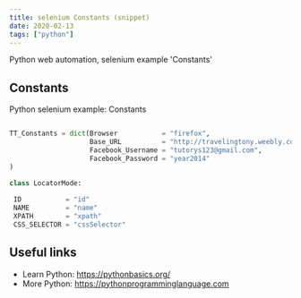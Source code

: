 ```yaml
---
title: selenium Constants (snippet)
date: 2020-02-13
tags: ["python"]
---
```

Python web automation, selenium example 'Constants'


## Constants

Python selenium example: Constants

```python

TT_Constants = dict(Browser           = "firefox",
	                Base_URL          = "http://travelingtony.weebly.com/",
                    Facebook_Username = "tutorys123@gmail.com",
                    Facebook_Password = "year2014"
)

class LocatorMode:
 
 ID           = "id"
 NAME         = "name"
 XPATH        = "xpath"
 CSS_SELECTOR = "cssSelector"


```

## Useful links

- Learn Python: https://pythonbasics.org/
- More Python: https://pythonprogramminglanguage.com
